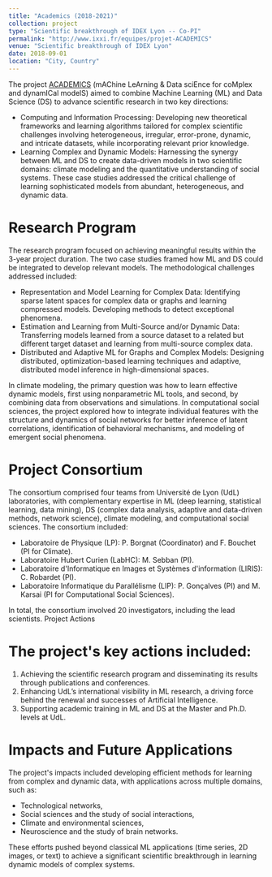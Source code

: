 ```yaml
---
title: "Academics (2018-2021)"
collection: project
type: "Scientific breakthrough of IDEX Lyon -- Co-PI"
permalink: "http://www.ixxi.fr/equipes/projet-ACADEMICS"
venue: "Scientific breakthrough of IDEX Lyon"
date: 2018-09-01
location: "City, Country"
---
```


<p>The project <a href="http://www.ixxi.fr/equipes/projet-ACADEMICS">ACADEMICS</a> (mAChine LeArning & Data sciEnce for coMplex and dynamICal modelS) aimed to combine Machine Learning (ML) and Data Science (DS) to advance scientific research in two key directions:</p>
<ul>
    <li>Computing and Information Processing: Developing new theoretical frameworks and learning algorithms tailored for complex scientific challenges involving heterogeneous, irregular, error-prone, dynamic, and intricate datasets, while incorporating relevant prior knowledge.
    </li>
<li>    Learning Complex and Dynamic Models: Harnessing the synergy between ML and DS to create data-driven models in two scientific domains: climate modeling and the quantitative understanding of social systems. These case studies addressed the critical challenge of learning sophisticated models from abundant, heterogeneous, and dynamic data.
</li>
</ul>

Research Program
=====

<p>The research program focused on achieving meaningful results within the 3-year project duration. The two case studies framed how ML and DS could be integrated to develop relevant models. The methodological challenges addressed included:
</p> <ul>
<li>    Representation and Model Learning for Complex Data: Identifying sparse latent spaces for complex data or graphs and learning compressed models. Developing methods to detect exceptional phenomena.
</li><li>  Estimation and Learning from Multi-Source and/or Dynamic Data: Transferring models learned from a source dataset to a related but different target dataset and learning from multi-source complex data.
</li><li>    Distributed and Adaptive ML for Graphs and Complex Models: Designing distributed, optimization-based learning techniques and adaptive, distributed model inference in high-dimensional spaces.
</li>
</ul>

In climate modeling, the primary question was how to learn effective dynamic models, first using nonparametric ML tools, and second, by combining data from observations and simulations.
In computational social sciences, the project explored how to integrate individual features with the structure and dynamics of social networks for better inference of latent correlations, identification of behavioral mechanisms, and modeling of emergent social phenomena.

Project Consortium
=====

The consortium comprised four teams from Université de Lyon (UdL) laboratories, with complementary expertise in ML (deep learning, statistical learning, data mining), DS (complex data analysis, adaptive and data-driven methods, network science), climate modeling, and computational social sciences. The consortium included:
<ul>
    <li>Laboratoire de Physique (LP): P. Borgnat (Coordinator) and F. Bouchet (PI for Climate).
    </li><li>Laboratoire Hubert Curien (LabHC): M. Sebban (PI).
    </li><li>Laboratoire d'Informatique en Images et Systèmes d'information (LIRIS): C. Robardet (PI).
    </li><li>Laboratoire Informatique du Parallélisme (LIP): P. Gonçalves (PI) and M. Karsai (PI for Computational Social Sciences).
    </li></ul>

In total, the consortium involved 20 investigators, including the lead scientists.
Project Actions

The project's key actions included:
=====
<ol>
    <li>Achieving the scientific research program and disseminating its results through publications and conferences.
    </li><li>Enhancing UdL’s international visibility in ML research, a driving force behind the renewal and successes of Artificial Intelligence.
    </li><li>Supporting academic training in ML and DS at the Master and Ph.D. levels at UdL.
    </li></ol>

Impacts and Future Applications
=====

The project's impacts included developing efficient methods for learning from complex and dynamic data, with applications across multiple domains, such as:
<ul>
    <li>Technological networks,
    </li><li>Social sciences and the study of social interactions,
    </li><li>Climate and environmental sciences,
    </li><li>Neuroscience and the study of brain networks.
    </li></ul>

These efforts pushed beyond classical ML applications (time series, 2D images, or text) to achieve a significant scientific breakthrough in learning dynamic models of complex systems.





